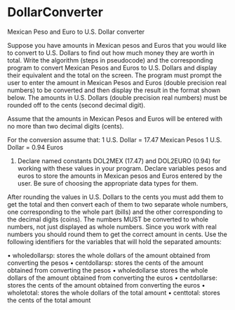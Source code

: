 # DollarConverter
Mexican Peso and Euro to U.S. Dollar converter

Suppose you have amounts in Mexican pesos and Euros that you would like to convert to 
U.S. Dollars to find out how much money they are worth in total. Write the algorithm 
(steps in pseudocode) and the corresponding program to convert Mexican Pesos and Euros to 
U.S. Dollars and display their equivalent and the total on the screen.
The program must prompt the user to enter the amount in Mexican Pesos and Euros (double
precision real numbers) to be converted and then display the result in the format shown 
below. The amounts in U.S. Dollars (double precision real numbers) must be rounded off to 
the cents (second decimal digit).

Assume that the amounts in Mexican Pesos and Euros will be entered with no more than two 
decimal digits (cents).

For the conversion assume that:
1 U.S. Dollar = 17.47 Mexican Pesos
1 U.S. Dollar = 0.94 Euros

1) Declare named constants DOL2MEX (17.47) and DOL2EURO (0.94) for working with these
values in your program. Declare variables pesos and euros to store the amounts in 
Mexican pesos and Euros entered by the user. Be sure of choosing the appropriate 
data types for them.

After rounding the values in U.S. Dollars to the cents you must add them to get the 
total and then convert each of them to two separate whole numbers, one corresponding to 
the whole part (bills) and the other corresponding to the decimal digits (coins). The 
numbers MUST be converted to whole numbers, not just displayed as whole numbers. Since 
you work with real numbers you should round them to get the correct amount in cents. Use 
the following identifiers for the variables that will hold the separated amounts:

• wholedollarsp: stores the whole dollars of the amount obtained from converting the 
pesos
• centdollarsp: stores the cents of the amount obtained from converting the pesos
• wholedollarse stores the whole dollars of the amount obtained from converting the 
euros
• centdollarse: stores the cents of the amount obtained from converting the euros
• wholetotal: stores the whole dollars of the total amount
• centtotal: stores the cents of the total amount
